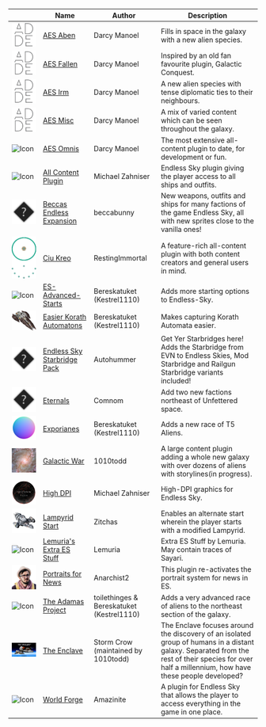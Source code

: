 
| | Name | Author | Description |
|-|------|--------|-------------|
| ![Icon](https://github.com/Adde-Endless-Sky/AES-Aben/raw/3f569b3bf386981773b6a21b88542c039f5f5153/icon.png) | [AES Aben](https://github.com/Adde-Endless-Sky/AES-Aben/archive/3f569b3bf386981773b6a21b88542c039f5f5153.zip) | Darcy Manoel | Fills in space in the galaxy with a new alien species. |
| ![Icon](https://github.com/Adde-Endless-Sky/AES-Fallen/raw/ad47b294bb6c88dfcdbc16687598942808cbd83a/icon.png) | [AES Fallen](https://github.com/Adde-Endless-Sky/AES-Fallen/archive/ad47b294bb6c88dfcdbc16687598942808cbd83a.zip) | Darcy Manoel | Inspired by an old fan favourite plugin, Galactic Conquest. |
| ![Icon](https://github.com/Adde-Endless-Sky/AES-Irm/raw/c1f136505e9870aef325c7350ef752b1fdcf11f7/icon.png) | [AES Irm](https://github.com/Adde-Endless-Sky/AES-Irm/archive/c1f136505e9870aef325c7350ef752b1fdcf11f7.zip) | Darcy Manoel | A new alien species with tense diplomatic ties to their neighbours. |
| ![Icon](https://github.com/Adde-Endless-Sky/AES-Misc/raw/5d6e601d833d5f267f724d16a09c9ddd0d756f35/icon.png) | [AES Misc](https://github.com/Adde-Endless-Sky/AES-Misc/archive/5d6e601d833d5f267f724d16a09c9ddd0d756f35.zip) | Darcy Manoel | A mix of varied content which can be seen throughout the galaxy. |
| ![Icon](https://github.com/Adde-Endless-Sky/AES-Omnis/raw/52c8f9f21b35698ee141bd2c6e46e42711834002/icon.png) | [AES Omnis](https://github.com/Adde-Endless-Sky/AES-Omnis/archive/52c8f9f21b35698ee141bd2c6e46e42711834002.zip) | Darcy Manoel | The most extensive all-content plugin to date, for development or fun. |
| ![Icon](https://github.com/endless-sky/all-content-plugin/raw/v0.9.14/icon.png) | [All Content Plugin](https://github.com/endless-sky/all-content-plugin/archive/refs/tags/v0.9.14.zip) | Michael Zahniser | Endless Sky plugin giving the player access to all ships and outfits. |
| ![Icon](https://raw.githubusercontent.com/endless-sky/endless-sky/master/images/outfit/unknown.png) | [Beccas Endless Expansion](https://github.com/beccabunny/Beccas-Endless-Expansion/archive/refs/tags/1.2.0.zip) | beccabunny | New weapons, outfits and ships for many factions of the game Endless Sky, all with new sprites close to the vanilla ones! |
| ![Icon](https://github.com/RestingImmortal/Ciu-Kreo/raw/fe137a8624b8e875782ca9b5e3efeeae58d6f365/icon.png) | [Ciu Kreo](https://github.com/RestingImmortal/Ciu-Kreo/archive/fe137a8624b8e875782ca9b5e3efeeae58d6f365.zip) | RestingImmortal | A feature-rich all-content plugin with both content creators and general users in mind. |
| ![Icon](https://github.com/kestrel1110/ES-Advanced-Starts/raw/1.2/icon.jpg) | [ES-Advanced-Starts](https://github.com/kestrel1110/ES-Advanced-Starts/archive/1.2.zip) | Bereskatuket (Kestrel1110) | Adds more starting options to Endless-Sky. |
| ![Icon](https://github.com/kestrel1110/Easier-Korath-Automatons/raw/1.0.0/icon.png) | [Easier Korath Automatons](https://github.com/kestrel1110/Easier-Korath-Automatons/archive/1.0.0.zip) | Bereskatuket (Kestrel1110) | Makes capturing Korath Automata easier. |
| ![Icon](https://raw.githubusercontent.com/endless-sky/endless-sky/master/images/outfit/unknown.png) | [Endless Sky Starbridge Pack](https://github.com/Autohummer/Endless-Sky-Starbridge-Pack/archive/refs/tags/1.0.zip) | Autohummer | Get Yer Starbridges here! Adds the Starbridge from EVN to Endless Skies, Mod Starbridge and Railgun Starbridge variants included! |
| ![Icon](https://raw.githubusercontent.com/endless-sky/endless-sky/master/images/outfit/unknown.png) | [Eternals](https://github.com/comnom/Eternals/archive/7821c6eb70961e8e3927f7665f9f41394e42e97a.zip) | Comnom | Add two new factions northeast of Unfettered space. |
| ![Icon](https://github.com/kestrel1110/Exporianes/raw/1.9/icon.png) | [Exporianes](https://github.com/kestrel1110/Exporianes/archive/1.9.zip) | Bereskatuket (Kestrel1110) | Adds a new race of T5 Aliens. |
| ![Icon](https://raw.githubusercontent.com/1010todd/Galactic-War/f5b54089121dd3364a5c620b8e043dd9bc43d3ec/icon.png) | [Galactic War](https://github.com/1010todd/Galactic-War/archive/f5b54089121dd3364a5c620b8e043dd9bc43d3ec.zip) | 1010todd | A large content plugin adding a whole new galaxy with over dozens of aliens with storylines(in progress). |
| ![Icon](https://github.com/endless-sky/endless-sky-high-dpi/raw/v0.9.14/icon.png) | [High DPI](https://github.com/endless-sky/endless-sky-high-dpi/archive/refs/tags/v0.9.14.zip) | Michael Zahniser | High-DPI graphics for Endless Sky. |
| ![Icon](https://raw.githubusercontent.com/Zitchas/ES_Lampyrid_Start/main/icon.png) | [Lampyrid Start](https://github.com/Zitchas/ES_Lampyrid_Start/releases/download/v1.0/Z_Lampyrid_Start_release_v1.0.zip) | Zitchas | Enables an alternate start wherein the player starts with a modified Lampyrid. |
| ![Icon](https://raw.githubusercontent.com/a-random-lemurian/Lemurias-Extra-ES-Stuff/v0.10.9/icon.png) | [Lemuria's Extra ES Stuff](https://github.com/a-random-lemurian/Lemurias-Extra-ES-Stuff/archive/refs/tags/v0.10.9.zip) | Lemuria | Extra ES Stuff by Lemuria. May contain traces of Sayari. |
| ![Icon](https://github.com/Anarchist2/ES-news-portraits/raw/v1.0/icon.png) | [Portraits for News](https://github.com/Anarchist2/ES-news-portraits/archive/v1.0.zip) | Anarchist2 | This plugin re-activates the portrait system for news in ES. |
| ![Icon](https://github.com/kestrel1110/Adamas-Project/raw/v0.1.1/icon.png) | [The Adamas Project](https://github.com/kestrel1110/Adamas-Project/archive/v0.1.1.zip) | toilethinges & Bereskatuket (Kestrel1110) | Adds a very advanced race of aliens to the northeast section of the galaxy. |
| ![Icon](https://raw.githubusercontent.com/1010todd/The-Enclave/bd1d4b7d6a7043b2c2ad4a800957a405fecb5523/icon.png) | [The Enclave](https://github.com/1010todd/The-Enclave/archive/bd1d4b7d6a7043b2c2ad4a800957a405fecb5523.zip) | Storm Crow (maintained by 1010todd) | The Enclave focuses around the discovery of an isolated group of humans in a distant galaxy. Separated from the rest of their species for over half a millennium, how have these people developed? |
| ![Icon](https://github.com/EndlessSkyCommunity/world-forge/raw/288e81952a3736c81069e0023ab4db439fe1d0a7/icon.png) | [World Forge](https://github.com/EndlessSkyCommunity/world-forge/archive/288e81952a3736c81069e0023ab4db439fe1d0a7.zip) | Amazinite | A plugin for Endless Sky that allows the player to access everything in the game in one place. |